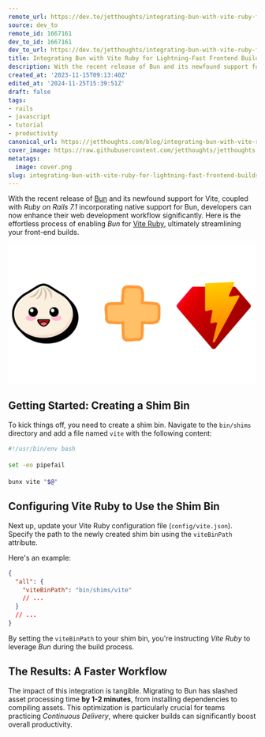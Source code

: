 ```yaml
---
remote_url: https://dev.to/jetthoughts/integrating-bun-with-vite-ruby-for-lightning-fast-frontend-builds-1fh2
source: dev_to
remote_id: 1667161
dev_to_id: 1667161
dev_to_url: https://dev.to/jetthoughts/integrating-bun-with-vite-ruby-for-lightning-fast-frontend-builds-1fh2
title: Integrating Bun with Vite Ruby for Lightning-Fast Frontend Builds
description: With the recent release of Bun and its newfound support for Vite, coupled with Ruby on Rails 7.1...
created_at: '2023-11-15T09:13:40Z'
edited_at: '2024-11-25T15:39:51Z'
draft: false
tags:
- rails
- javascript
- tutorial
- productivity
canonical_url: https://jetthoughts.com/blog/integrating-bun-with-vite-ruby-for-lightning-fast-frontend-builds-rails-javascript/
cover_image: https://raw.githubusercontent.com/jetthoughts/jetthoughts.github.io/master/content/blog/integrating-bun-with-vite-ruby-for-lightning-fast-frontend-builds-rails-javascript/cover.png
metatags:
  image: cover.png
slug: integrating-bun-with-vite-ruby-for-lightning-fast-frontend-builds-rails-javascript
---
```

With the recent release of [Bun](https://bun.sh/) and its newfound support for Vite, coupled with _Ruby on Rails 7.1_ incorporating native support for Bun, developers can now enhance their web development workflow significantly. Here is the effortless process of enabling _Bun_ for [Vite Ruby](https://vite-ruby.netlify.app/), ultimately streamlining your front-end builds.

![Bun plus Vite Ruby](file_0.png)

## Getting Started: Creating a Shim Bin

To kick things off, you need to create a shim bin. Navigate to the `bin/shims` directory and add a file named `vite` with the following content:

```bash
#!/usr/bin/env bash

set -eo pipefail

bunx vite "$@"
```

## Configuring Vite Ruby to Use the Shim Bin

Next up, update your Vite Ruby configuration file (`config/vite.json`). Specify the path to the newly created shim bin using the `viteBinPath` attribute.

Here's an example:

```json
{
  "all": {
    "viteBinPath": "bin/shims/vite"
    // ...
  }
  // ...
}
```

By setting the `viteBinPath` to your shim bin, you're instructing _Vite Ruby_ to leverage _Bun_ during the build process.

## The Results: A Faster Workflow

The impact of this integration is tangible. Migrating to Bun has slashed asset processing time **by 1-2 minutes**, from installing dependencies to compiling assets. This optimization is particularly crucial for teams practicing _Continuous Delivery_, where quicker builds can significantly boost overall productivity.
